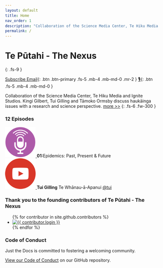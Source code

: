 ```yaml
---
layout: default
title: Home
nav_order: 1
description: "Collaboration of the Science Media Center, Te Hiku Media and Ignite Studios. Kingi Gilbert, Tui Gilling and Tāmoko Ormsby discuss haukāinga issues with a research and science perspective."
permalink: /
---
```


# Te Pūtahi - The Nexus
{: .fs-9 }

[Subscribe Email](#getting-started){: .btn .btn-primary .fs-5 .mb-4 .mb-md-0 .mr-2 } 
[🎙](https://github.com/pmarsceill/just-the-docs){: .btn .fs-5 .mb-4 .mb-md-0 }

Collaboration of the Science Media Center, Te Hiku Media and Ignite Studios. Kingi Gilbert, Tui Gilling and Tāmoko Ormsby discuss haukāinga issues with a research and science perspective. [more >>](/docs/team)
{: .fs-6 .fw-300 }


### 12 Episodes

<div id="column-content">
    <div id="column-content">
        <a href="https://vimeo.com/412176526" data-lity>
            <img src="https://raw.githubusercontent.com/fullakingi/just-the-docs/master/assets/images/btn-pod-1%401x.png">
        </a>
        <span class="cent"><strong>01:</strong>Epidemics: Past, Present & Future</span>
    </div>
    <div id="column-content">
        <a href="https://vimeo.com/412176526" data-lity>
            <img src="https://raw.githubusercontent.com/fullakingi/just-the-docs/master/assets/images/btn-vid-1%401x.png">
        </a>
        <span><strong>Tui Gilling</strong> Te Whānau-ā-Apanui <a href="http://twitter.com">@tui</a></span>
    </div>
</div>

### Thank you to the founding contributors of Te Pūtahi - The Nexus

<ul class="list-style-none">
{% for contributor in site.github.contributors %}
  <li class="d-inline-block mr-1">
     <a href="{{ contributor.html_url }}"><img src="{{ contributor.avatar_url }}" width="32" height="32" alt="{{ contributor.login }}"/></a>
  </li>
{% endfor %}
</ul>

### Code of Conduct

Just the Docs is committed to fostering a welcoming community.

[View our Code of Conduct](https://github.com/pmarsceill/just-the-docs/tree/master/CODE_OF_CONDUCT.md) on our GitHub repository.
